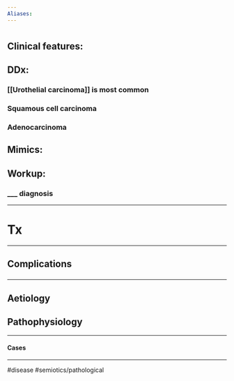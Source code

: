 ```yaml
---
Aliases:
---
```

# 
## Clinical features:
###
## DDx:
### [[Urothelial carcinoma]] is most common 
### Squamous cell carcinoma
### Adenocarcinoma
## Mimics:
###
## Workup:
### ___ diagnosis
---
# Tx

---
## Complications
###

---
## Aetiology
## Pathophysiology

---
#### Cases


---
#disease #semiotics/pathological 